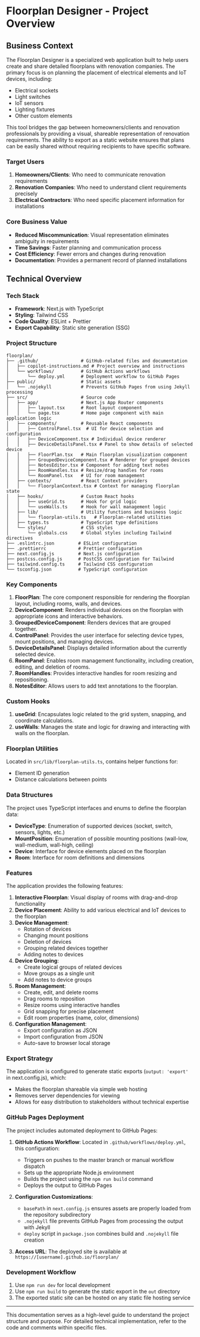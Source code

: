# Floorplan Designer - Project Overview

## Business Context

The Floorplan Designer is a specialized web application built to help users create and share detailed floorplans with renovation companies. The primary focus is on planning the placement of electrical elements and IoT devices, including:

- Electrical sockets
- Light switches
- IoT sensors
- Lighting fixtures
- Other custom elements

This tool bridges the gap between homeowners/clients and renovation professionals by providing a visual, shareable representation of renovation requirements. The ability to export as a static website ensures that plans can be easily shared without requiring recipients to have specific software.

### Target Users

1. **Homeowners/Clients**: Who need to communicate renovation requirements
2. **Renovation Companies**: Who need to understand client requirements precisely
3. **Electrical Contractors**: Who need specific placement information for installations

### Core Business Value

- **Reduced Miscommunication**: Visual representation eliminates ambiguity in requirements
- **Time Savings**: Faster planning and communication process
- **Cost Efficiency**: Fewer errors and changes during renovation
- **Documentation**: Provides a permanent record of planned installations

## Technical Overview

### Tech Stack

- **Framework**: Next.js with TypeScript
- **Styling**: Tailwind CSS
- **Code Quality**: ESLint + Prettier
- **Export Capability**: Static site generation (SSG)

### Project Structure

```
floorplan/
├── .github/                # GitHub-related files and documentation
│   ├── copilot-instructions.md # Project overview and instructions
│   └── workflows/          # GitHub Actions workflows
│       └── deploy.yml      # Deployment workflow to GitHub Pages
├── public/                 # Static assets
│   └── .nojekyll           # Prevents GitHub Pages from using Jekyll processing
├── src/                    # Source code
│   ├── app/                # Next.js App Router components
│   │   ├── layout.tsx      # Root layout component
│   │   └── page.tsx        # Home page component with main application logic
│   ├── components/         # Reusable React components
│   │   ├── ControlPanel.tsx  # UI for device selection and configuration
│   │   ├── DeviceComponent.tsx # Individual device renderer
│   │   ├── DeviceDetailsPanel.tsx # Panel to show details of selected device
│   │   ├── FloorPlan.tsx   # Main floorplan visualization component
│   │   ├── GroupedDeviceComponent.tsx # Renderer for grouped devices
│   │   ├── NotesEditor.tsx # Component for adding text notes
│   │   ├── RoomHandles.tsx # Resize/drag handles for rooms
│   │   └── RoomPanel.tsx   # UI for room management
│   ├── contexts/           # React Context providers
│   │   └── FloorplanContext.tsx # Context for managing floorplan state
│   ├── hooks/              # Custom React hooks
│   │   ├── useGrid.ts      # Hook for grid logic
│   │   └── useWalls.ts     # Hook for wall management logic
│   ├── lib/                # Utility functions and business logic
│   │   └── floorplan-utils.ts   # Floorplan-related utilities
│   ├── types.ts            # TypeScript type definitions
│   └── styles/             # CSS styles
│       └── globals.css     # Global styles including Tailwind directives
├── .eslintrc.json         # ESLint configuration
├── .prettierrc            # Prettier configuration
├── next.config.js         # Next.js configuration
├── postcss.config.js      # PostCSS configuration for Tailwind
├── tailwind.config.ts     # Tailwind CSS configuration
└── tsconfig.json          # TypeScript configuration
```

### Key Components

1.  **FloorPlan**: The core component responsible for rendering the floorplan layout, including rooms, walls, and devices.
2.  **DeviceComponent**: Renders individual devices on the floorplan with appropriate icons and interactive behaviors.
3.  **GroupedDeviceComponent**: Renders devices that are grouped together.
4.  **ControlPanel**: Provides the user interface for selecting device types, mount positions, and managing devices.
5.  **DeviceDetailsPanel**: Displays detailed information about the currently selected device.
6.  **RoomPanel**: Enables room management functionality, including creation, editing, and deletion of rooms.
7.  **RoomHandles**: Provides interactive handles for room resizing and repositioning.
8.  **NotesEditor**: Allows users to add text annotations to the floorplan.

### Custom Hooks

1.  **useGrid**: Encapsulates logic related to the grid system, snapping, and coordinate calculations.
2.  **useWalls**: Manages the state and logic for drawing and interacting with walls on the floorplan.

### Floorplan Utilities

Located in `src/lib/floorplan-utils.ts`, contains helper functions for:

- Element ID generation
- Distance calculations between points

### Data Structures

The project uses TypeScript interfaces and enums to define the floorplan data:

- **DeviceType**: Enumeration of supported devices (socket, switch, sensors, lights, etc.)
- **MountPosition**: Enumeration of possible mounting positions (wall-low, wall-medium, wall-high, ceiling)
- **Device**: Interface for device elements placed on the floorplan
- **Room**: Interface for room definitions and dimensions

### Features

The application provides the following features:

1. **Interactive Floorplan**: Visual display of rooms with drag-and-drop functionality
2. **Device Placement**: Ability to add various electrical and IoT devices to the floorplan
3. **Device Management**:
   - Rotation of devices
   - Changing mount positions
   - Deletion of devices
   - Grouping related devices together
   - Adding notes to devices
4. **Device Grouping**:
   - Create logical groups of related devices
   - Move groups as a single unit
   - Add notes to device groups
5. **Room Management**:
   - Create, edit, and delete rooms
   - Drag rooms to reposition
   - Resize rooms using interactive handles
   - Grid snapping for precise placement
   - Edit room properties (name, color, dimensions)
6. **Configuration Management**:
   - Export configuration as JSON
   - Import configuration from JSON
   - Auto-save to browser local storage

### Export Strategy

The application is configured to generate static exports (`output: 'export'` in next.config.js), which:

- Makes the floorplan shareable via simple web hosting
- Removes server dependencies for viewing
- Allows for easy distribution to stakeholders without technical expertise

### GitHub Pages Deployment

The project includes automated deployment to GitHub Pages:

1. **GitHub Actions Workflow**: Located in `.github/workflows/deploy.yml`, this configuration:

   - Triggers on pushes to the master branch or manual workflow dispatch
   - Sets up the appropriate Node.js environment
   - Builds the project using the `npm run build` command
   - Deploys the output to GitHub Pages

2. **Configuration Customizations**:

   - `basePath` in `next.config.js` ensures assets are properly loaded from the repository subdirectory
   - `.nojekyll` file prevents GitHub Pages from processing the output with Jekyll
   - `deploy` script in `package.json` combines build and `.nojekyll` file creation

3. **Access URL**: The deployed site is available at `https://[username].github.io/floorplan/`

### Development Workflow

1. Use `npm run dev` for local development
2. Use `npm run build` to generate the static export in the `out` directory
3. The exported static site can be hosted on any static file hosting service

---

This documentation serves as a high-level guide to understand the project structure and purpose. For detailed technical implementation, refer to the code and comments within specific files.
